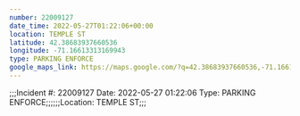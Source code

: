 ```yaml
---
number: 22009127
date_time: 2022-05-27T01:22:06+00:00
location: TEMPLE ST
latitude: 42.38683937660536
longitude: -71.16613313169943
type: PARKING ENFORCE
google_maps_link: https://maps.google.com/?q=42.38683937660536,-71.16613313169943
---
```


;;;Incident #: 22009127   Date: 2022-05-27 01:22:06   Type: PARKING ENFORCE;;;;;;Location: TEMPLE ST;;;
